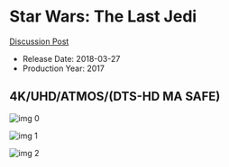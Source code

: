# Star Wars: The Last Jedi

[Discussion Post](https://www.avsforum.com/threads/bass-eq-for-filtered-movies.2995212/post-56748480)

* Release Date: 2018-03-27
* Production Year: 2017

## 4K/UHD/ATMOS/(DTS-HD MA SAFE)

![img 0](https://i.imgur.com/sZwRFug.jpg)

![img 1](https://i.imgur.com/UHF7IQZ.png)

![img 2](https://i.imgur.com/M6OZNWP.png)

